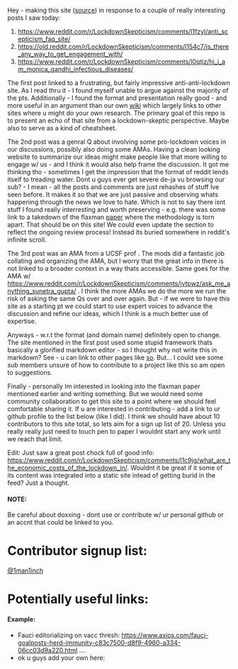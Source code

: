 Hey - making this site ([source](https://github.com/1man1inch/lockdown_skeptic_FAQ)) in response to a couple of really interesting posts I saw today: 
1. https://www.reddit.com/r/LockdownSkepticism/comments/l1fzyl/anti_scepticism_faq_site/
2. https://old.reddit.com/r/LockdownSkepticism/comments/l154c7/is_there_any_way_to_get_engagement_with/
3. https://www.reddit.com/r/LockdownSkepticism/comments/l0qtjz/hi_i_am_monica_gandhi_infectious_diseases/

The first post linked to a frustrating, but fairly impressive anti-anti-lockdown site.  As I read thru it - I found myself unable to argue against the majority of the pts.  Additionally - I found the format and presentation really good - and more useful in an argument than our own [wiki](https://www.reddit.com/r/LockdownSkepticism/wiki/index) which largely links to other sites where u might do your own research.  The primary goal of this repo is to present an echo of that site from a lockdown-skeptic perspective.  Maybe also to serve as a kind of cheatsheet. 

The 2nd post was a genral Q about involving some pro-lockdown voices in our discussions, possibly also doing some AMAs.  Having a clean looking website to summarize our ideas might make people like that more willing to engage w/ us - and I think it would also help frame the discussion.  It got me thinking tho - sometimes I get the impression that the format of reddit lends itself to treading water.   Dont u guys ever get severe de-ja vu browsing our sub? - I mean - all the posts and comments are just rehashes of stuff Ive seen before.  It makes it so that we are just passive and observing whats happening through the news we love to hate.  Which is not to say  there isnt stuff I found really interresting and worth preserving  - e.g. there was some link to a takedown of the flaxman [paper](https://www.nature.com/articles/s41586-020-2405-7) where the methodology is torn apart.  That should be on this site!  We could even update the section to reflect the ongoing review process!  Instead its buried somewhere in reddit's infinite scroll.

The 3rd post  was an AMA from a UCSF prof .  The mods did a fantastic job collating and organizing the AMA, but I worry that the great info in there is not linked to a broader context in a way thats accessible.  Same goes for the AMA w/ https://www.reddit.com/r/LockdownSkepticism/comments/jvtpwz/ask_me_anything_sunetra_gupta/ .  I think the more AMAs we do the more we run the risk of asking the same Qs over and over again.  But - if we were to have this site as a starting pt we could start to use expert voices to advance the discussion and refine our ideas, which I think is a much better use of expertise.

Anyways - w.r.t the format (and domain name) definitely open to change.  The site mentioned in the first post used some stupid framework thats basically a glorified markdown editor - so I thought why not write this in markdown?  See - u can link to other pages like [so](poc_link.md).  But... I could see some sub members unsure of how to contribute to a project like this so am open to suggestions.

Finally - personally Im interested in looking into the flaxman paper mentioned earlier and writing something.  But we would need some community collaboration to get this site to a point where we should feel comfortable sharing it.  If u are interested in contributing - add a link to ur github profile to the list below (like I did).  I think we should have about 10 contributors to this site total, so lets aim for a sign up list of 20.  Unless you really really just need to touch pen to paper I wouldnt start any work until we reach that limit. 

Edit: Just saw a great post chock full of good info: https://www.reddit.com/r/LockdownSkepticism/comments/l1c9jg/what_are_the_economic_costs_of_the_lockdown_in/.  Wouldnt it be great if it some of its content was integrated into a static site intead of getting burid in  the feed?  Just a thought. 

#### NOTE:
Be careful about doxxing - dont use or contribute w/ ur personal github or an accnt that could be linked to you.

# Contributor signup list:
[@1man1inch](https://github.com/1man1inch)

# Potentially useful links:
#### Example:
- Fauci editorializing on vacc thresh: https://www.axios.com/fauci-goalposts-herd-immunity-c83c7500-d8f9-4960-a334-06cc03d9a220.html
....
- ok u guys add your own here:
